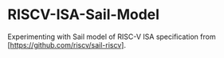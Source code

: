 # RISCV-ISA-Sail-Model
Experimenting with Sail model of RISC-V ISA specification from [https://github.com/riscv/sail-riscv].
